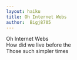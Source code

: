 ```yaml
---
layout: haiku
title: Oh Internet Webs
author:  Bigj8705
---
```


Oh Internet Webs<br>
How did we live before the<br>
Those such simpler times <br>
